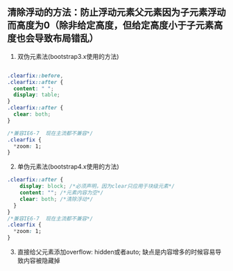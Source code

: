 ## 清除浮动的方法：防止浮动元素父元素因为子元素浮动而高度为0（除非给定高度，但给定高度小于子元素高度也会导致布局错乱）

1. 双伪元素法(bootstrap3.x使用的方法)

```css

.clearfix::before,
.clearfix::after {
  content: " ";
  display: table;
}
.clearfix::after {
  clear: both;
}

/*兼容IE6-7  现在主流都不兼容*/
.clearfix {
  *zoom: 1;
}


```

2. 单伪元素法(bootstrap4.x使用的方法)

```css
.clearfix::after {
    display: block; /*必须声明，因为clear只应用于块级元素*/
    content: ""; /*元素内容为空*/
    clear: both; /*清除浮动*/
  }
}
/*兼容IE6-7  现在主流都不兼容*/
.clearfix {
  *zoom: 1;
}
```

3. 直接给父元素添加overflow: hidden或者auto; 缺点是内容增多的时候容易导致内容被隐藏掉